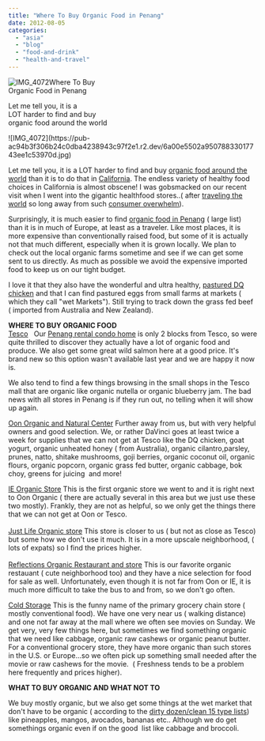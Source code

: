 ```yaml
---
title: "Where To Buy Organic Food in Penang"
date: 2012-08-05
categories: 
  - "asia"
  - "blog"
  - "food-and-drink"
  - "health-and-travel"
---
```


![IMG_4072](https://pub-ac94b3f306b24c0dba4238943c97f2e1.r2.dev/6a00e5502a950788330176161bf344970c.jpg)Where To Buy  
Organic Food in Penang

Let me tell you, it is a  
LOT harder to find and buy  
organic food around the world

<!--more--> ![IMG_4072](https://pub-ac94b3f306b24c0dba4238943c97f2e1.r2.dev/6a00e5502a95078833017743ee1c53970d.jpg)  
  
  
Let me tell you, it is a LOT harder to find and buy [organic food around the world](http://soultravelers3new.local/2012/04/health-organic-raw-foods-and-travel.html "organic food around the world") than it is to do that in [California](http://soultravelers3new.local/2012/02/beautiful-capitola-californias-oldest-beach.html "California beach"). The endless variety of healthy food choices in California is almost obscene! I was gobsmacked on our recent visit when I went into the gigantic healthfood stores..( after [traveling the world](http://soultravelers3new.local/2009/04/how-to-travel-the-world-as-a-digital-nomad-family.html "traveling the world") so long away from such [consumer overwhelm](http://soultravelers3new.local/2011/08/reverse-culture-shock-usa-over-consumerism.html "consumer overwhelm")).  
  
Surprisingly, it is much easier to find [organic food in Penang](http://my.wowcity.com/penang/?what=organic+food+ "organic food in Penang") ( large list) than it is in much of Europe, at least as a traveler. Like most places, it is more expensive than conventionally raised food, but some of it is actually not that much different, especially when it is grown locally. We plan to check out the local organic farms sometime and see if we can get some sent to us directly. As much as possible we avoid the expensive imported food to keep us on our tight budget.  
  
I love it that they also have the wonderful and ultra healthy, [pastured DQ chicken](http://www.dqcleanchicken.com/ "DQ chicken") and that I can find pastured eggs from small farms at markets ( which they call "wet Markets"). Still trying to track down the grass fed beef ( imported from Australia and New Zealand).  
  
**WHERE TO BUY ORGANIC FOOD**  
[Tesco](http://www.tesco.com.my/ "Tesco for organic food")   Our [Penang rental condo home](http://soultravelers3new.local/2012/03/finding-a-vacation-rental-apartment-in-penang-2.html "Penang rental condo home") is only 2 blocks from Tesco, so were quite thrilled to discover they actually have a lot of organic food and produce. We also get some great wild salmon here at a good price. It's brand new so this option wasn't available last year and we are happy it now is.  
  
We also tend to find a few things browsing in the small shops in the Tesco mall that are organic like organic nutella or organic blueberry jam. The bad news with all stores in Penang is if they run out, no telling when it will show up again.  
  
[Oon Organic and Natural Center](http://www.happycow.net/gmaps/get-map-direct.php?vid=22265 "Oon Organics store Penang") Further away from us, but with very helpful owners and good selection. We, or rather DaVinci goes at least twice a week for supplies that we can not get at Tesco like the DQ chicken, goat yogurt, organic unheated honey ( from Australia), organic cilantro,parsley,  prunes, natto, shitake mushrooms, goji berries, organic coconut oil, organic flours, organic popcorn, organic grass fed butter, organic cabbage, bok choy, greens for juicing  and more!  
  
[IE Organic Store](http://www.happycow.net/gmaps/get-map-direct.php?vid=15547 "ie organic store penang") This is the first organic store we went to and it is right next to Oon Organic ( there are actually several in this area but we just use these two mostly). Frankly, they are not as helpful, so we only get the things there that we can not get at Oon or Tesco.  
[  
Just Life Organic store](http://www.justlifeshop.com/shops.html "Just life organic store in Penang") This store is closer to us ( but not as close as Tesco) but some how we don't use it much. It is in a more upscale neighborhood, ( lots of expats) so I find the prices higher.  
[  
Reflections Organic Restaurant and store](http://www.happycow.net/reviews.php?id=9120 "Reflections organic restaurant") This is our favorite organic restauant ( cute neighborhood too) and they have a nice selection for food for sale as well. Unfortunately, even though it is not far from Oon or IE, it is much more difficult to take the bus to and from, so we don't go often.  
  
[Cold Storage](http://www.coldstorage.com.my/index.php?option=com_content&view=article&id=140&Itemid=99 "Cold Storage Grocery store") This is the funny name of the primary grocery chain store ( mostly conventional food). We have one very near us ( walking distance) and one not far away at the mall where we often see movies on Sunday. We get very, very few things here, but sometimes we find something organic  that we need like cabbage, organic raw cashews or organic peanut butter.  For a conventional grocery store, they have more organic than such stores in the U.S. or Europe...so we often pick up something small needed after the movie or raw cashews for the movie.  ( Freshness tends to be a problem here frequently and prices higher).  
  
**WHAT TO BUY ORGANIC AND WHAT NOT TO**  
  
We buy mostly organic, but we also get some things at the wet market that don't have to be organic ( according to the [dirty dozen/clean 15 type lists](http://www.pbs.org/wnet/need-to-know/health/the-dirty-dozen-and-clean-15-of-produce/616/ "dirty dozen, clean 15 lists")) like pineapples, mangos, avocados, bananas etc.. Although we do get somethings organic even if on the good  list like cabbage and broccoli.

